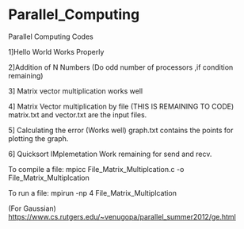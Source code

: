 # Parallel_Computing
Parallel Computing Codes 

1]Hello World Works Properly

2]Addition of N Numbers (Do odd number of processors ,if condition remaining)

3] Matrix vector multiplication works well

4] Matrix Vector multiplication by file (THIS IS REMAINING TO CODE)
matrix.txt and vector.txt are the input files.

5] Calculating the error (Works well)
graph.txt contains the points for plotting the graph. 

6] Quicksort IMplemetation
Work remaining for send and recv.



To compile a file:
mpicc File_Matrix_Multiplcation.c -o File_Matrix_Multiplcation

To run a file:
mpirun -np 4 File_Matrix_Multiplcation



(For Gaussian)
https://www.cs.rutgers.edu/~venugopa/parallel_summer2012/ge.html
